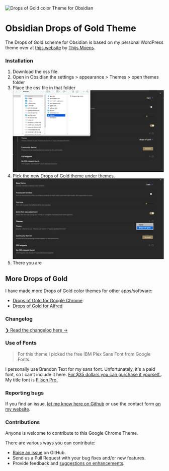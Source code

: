 <img align="center" src="https://raw.githubusercontent.com/thijswmoens/drops-of-gold-theme-obsidian/master/images/preview.png" alt="Drops of Gold color Theme for Obsidian" />

# Obsidian Drops of Gold Theme

The Drops of Gold scheme for Obsidian is based on my personal WordPress theme over at <a href="https://thijs.website" traget="_blank">thijs.website</a> by <a href="https://github.com/thijswmoens">Thijs Moens</a>.

### Installation

1. Download the css file.
2. Open in Obsidian the settings > appearance > Themes > open themes folder
3. Place the css file in that folder
   <img src="images/install-on-computer.png" alt="Install on your computer">
4. Pick the new Drops of Gold theme under themes.
   <img src="images/select-theme.png" alt="Select the Drops of Gold theme">
5. There you are

## More Drops of Gold

I have made more Drops of Gold color themes for other apps/software:

-   [Drops of Gold for Google Chrome](https://github.com/thijswmoens/drops-of-gold-google-chrome)
-   [Drops of Gold for Alfred](https://github.com/thijswmoens/drops-of-gold-alfred)

### Changelog

[❯ Read the changelog here →](changelog.md)

### Use of Fonts

> For this theme I picked the free IBM Plex Sans Font from Google Fonts.

I personally use Brandon Text for my sans font. Unfortunately, it's a paid font, so I can't include it here. [For $35 dollars you can purchase it yourself.](https://www.myfonts.com/collections/brandon-text-font-hvd-fonts). My title font is [Filson Pro.](https://fonts.adobe.com/fonts/filson)

### Reporting bugs

If you find an issue, [let me know here on Github](https://github.com/thijswmoens/drops-of-gold-theme-obsidian/issues/new) or use the contact form [on my website](https://thijs.webiste/bugs).

### Contributions

Anyone is welcome to contribute to this Google Chrome Theme.

There are various ways you can contribute:

-   [Raise an issue](https://github.com/thijswmoens/drops-of-gold-theme-obsidian/issues) on GitHub.
-   Send us a Pull Request with your bug fixes and/or new features.
-   Provide feedback and [suggestions on enhancements](https://thijs.website/feedback).

